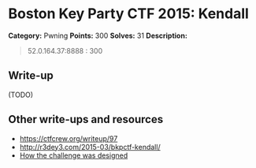 # Boston Key Party CTF 2015: Kendall

**Category:** Pwning
**Points:** 300
**Solves:** 31
**Description:**

> 52.0.164.37:8888 : 300

## Write-up

(TODO)

## Other write-ups and resources

* <https://ctfcrew.org/writeup/97>
* <http://r3dey3.com/2015-03/bkpctf-kendall/>
* [How the challenge was designed](http://mweissbacher.com/blog/2015/03/01/boston-key-party-2015-kendall-challenge-superfish/)